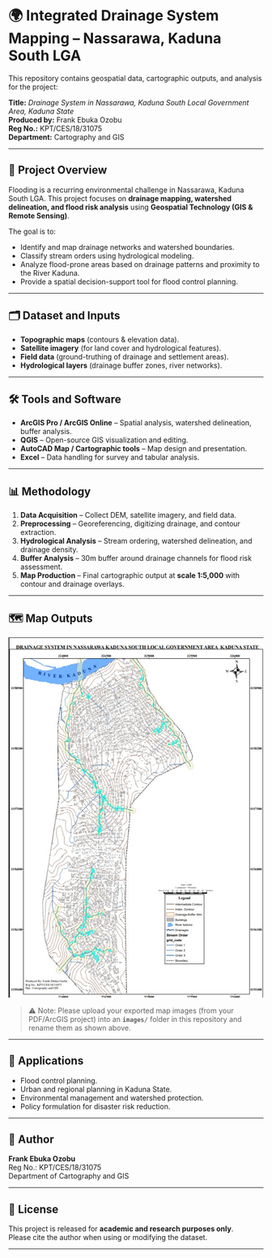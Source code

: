 # 🌍 Integrated Drainage System Mapping – Nassarawa, Kaduna South LGA

This repository contains geospatial data, cartographic outputs, and analysis for the project:

**Title:** *Drainage System in Nassarawa, Kaduna South Local Government Area, Kaduna State*  
**Produced by:** Frank Ebuka Ozobu  
**Reg No.:** KPT/CES/18/31075  
**Department:** Cartography and GIS  

---

## 📖 Project Overview
Flooding is a recurring environmental challenge in Nassarawa, Kaduna South LGA. This project focuses on **drainage mapping, watershed delineation, and flood risk analysis** using **Geospatial Technology (GIS & Remote Sensing)**.  

The goal is to:
- Identify and map drainage networks and watershed boundaries.
- Classify stream orders using hydrological modeling.
- Analyze flood-prone areas based on drainage patterns and proximity to the River Kaduna.
- Provide a spatial decision-support tool for flood control planning.

---

## 🗂️ Dataset and Inputs
- **Topographic maps** (contours & elevation data).
- **Satellite imagery** (for land cover and hydrological features).
- **Field data** (ground-truthing of drainage and settlement areas).
- **Hydrological layers** (drainage buffer zones, river networks).

---

## 🛠️ Tools and Software
- **ArcGIS Pro / ArcGIS Online** – Spatial analysis, watershed delineation, buffer analysis.
- **QGIS** – Open-source GIS visualization and editing.
- **AutoCAD Map / Cartographic tools** – Map design and presentation.
- **Excel** – Data handling for survey and tabular analysis.

---

## 📊 Methodology
1. **Data Acquisition** – Collect DEM, satellite imagery, and field data.  
2. **Preprocessing** – Georeferencing, digitizing drainage, and contour extraction.  
3. **Hydrological Analysis** – Stream ordering, watershed delineation, and drainage density.  
4. **Buffer Analysis** – 30m buffer around drainage channels for flood risk assessment.  
5. **Map Production** – Final cartographic output at **scale 1:5,000** with contour and drainage overlays.

---

## 🗺️ Map Outputs
![Contour Map](ddd.jpg)



> ⚠️ Note: Please upload your exported map images (from your PDF/ArcGIS project) into an **`images/`** folder in this repository and rename them as shown above.  

---

## 🚀 Applications
- Flood control planning.  
- Urban and regional planning in Kaduna State.  
- Environmental management and watershed protection.  
- Policy formulation for disaster risk reduction.  

---

## 📌 Author
**Frank Ebuka Ozobu**  
Reg No.: KPT/CES/18/31075  
Department of Cartography and GIS  

---

## 📜 License
This project is released for **academic and research purposes only**.  
Please cite the author when using or modifying the dataset.  

---
